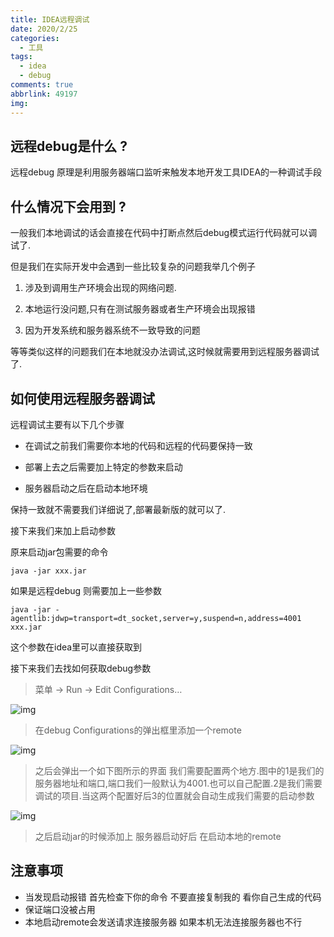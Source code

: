 ```yaml
---
title: IDEA远程调试
date: 2020/2/25
categories:
  - 工具
tags:
  - idea
  - debug
comments: true
abbrlink: 49197
img:
---
```


## 远程debug是什么 ?

远程debug 原理是利用服务器端口监听来触发本地开发工具IDEA的一种调试手段 

## 什么情况下会用到 ?

一般我们本地调试的话会直接在代码中打断点然后debug模式运行代码就可以调试了.

但是我们在实际开发中会遇到一些比较复杂的问题我举几个例子

1. 涉及到调用生产环境会出现的网络问题.

2. 本地运行没问题,只有在测试服务器或者生产环境会出现报错

3. 因为开发系统和服务器系统不一致导致的问题

等等类似这样的问题我们在本地就没办法调试,这时候就需要用到远程服务器调试了.

## 如何使用远程服务器调试

远程调试主要有以下几个步骤

- 在调试之前我们需要你本地的代码和远程的代码要保持一致

- 部署上去之后需要加上特定的参数来启动 

- 服务器启动之后在启动本地环境


保持一致就不需要我们详细说了,部署最新版的就可以了.

接下来我们来加上启动参数

原来启动jar包需要的命令
```shell
java -jar xxx.jar
```

如果是远程debug 则需要加上一些参数
```shell
java -jar -agentlib:jdwp=transport=dt_socket,server=y,suspend=n,address=4001 xxx.jar 
```

这个参数在idea里可以直接获取到

接下来我们去找如何获取debug参数


> 菜单 -> Run -> Edit Configurations…

![img](/themes/hexo-theme-snippet/source/img/git1.png)

> 在debug Configurations的弹出框里添加一个remote

![img](/themes/hexo-theme-snippet/source/img/git2.png)


> 之后会弹出一个如下图所示的界面 我们需要配置两个地方.图中的1是我们的服务器地址和端口,端口我们一般默认为4001.也可以自己配置.2是我们需要调试的项目.当这两个配置好后3的位置就会自动生成我们需要的启动参数

![img](/themes/hexo-theme-snippet/source/img/a.png)

> 之后启动jar的时候添加上 服务器启动好后 在启动本地的remote

## 注意事项
- 当发现启动报错 首先检查下你的命令 不要直接复制我的 看你自己生成的代码
- 保证端口没被占用
- 本地启动remote会发送请求连接服务器 如果本机无法连接服务器也不行


